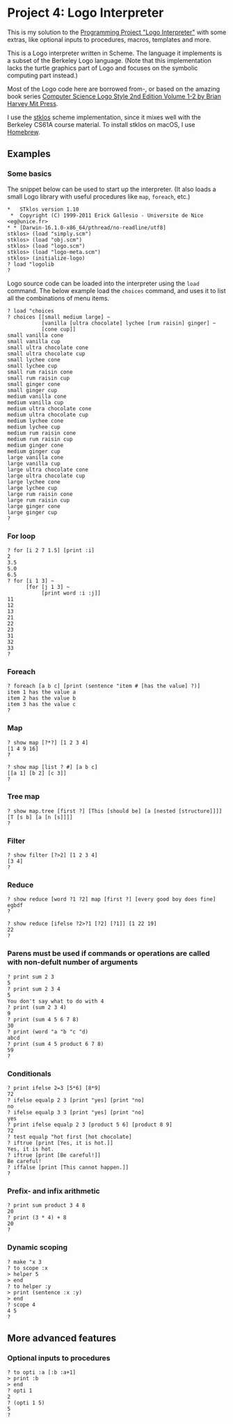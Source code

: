 # Project 4: Logo Interpreter

This is my solution to the [Programming Project "Logo Interpreter"](https://inst.eecs.berkeley.edu/%7Ecs61a/reader/vol1.html) with some extras, like optional inputs to procedures, macros, templates and more.

This is a Logo interpreter written in Scheme. The language it implements is a subset of the Berkeley Logo language. (Note that this implementation lacks the turtle graphics part of Logo and focuses on the symbolic computing part instead.)

Most of the Logo code here are borrowed from-, or based on the amazing book series [Computer Science Logo Style 2nd Edition Volume 1-2 by Brian Harvey Mit Press](https://people.eecs.berkeley.edu/~bh/logo.html).

I use the [stklos](http://www.stklos.net) scheme implementation, since it mixes well with the Berkeley CS61A course material. To install stklos on macOS, I use [Homebrew](https://brew.sh).

## Examples

### Some basics

The snippet below can be used to start up the interpreter. (It also loads a small Logo library with useful procedures like `map`, `foreach`, etc.)

```
*   STklos version 1.10
 *  Copyright (C) 1999-2011 Erick Gallesio - Universite de Nice <eg@unice.fr>
* * [Darwin-16.1.0-x86_64/pthread/no-readline/utf8]
stklos> (load "simply.scm")
stklos> (load "obj.scm")
stklos> (load "logo.scm")
stklos> (load "logo-meta.scm")
stklos> (initialize-logo)
? load "logolib 
? 
```

Logo source code can be loaded into the interpreter using the `load` command. The below example load the `choices` command, and uses it to list all the combinations of menu items.

```
? load "choices 
? choices [[small medium large] ~
           [vanilla [ultra chocolate] lychee [rum raisin] ginger] ~
           [cone cup]]
small vanilla cone
small vanilla cup
small ultra chocolate cone
small ultra chocolate cup
small lychee cone
small lychee cup
small rum raisin cone
small rum raisin cup
small ginger cone
small ginger cup
medium vanilla cone
medium vanilla cup
medium ultra chocolate cone
medium ultra chocolate cup
medium lychee cone
medium lychee cup
medium rum raisin cone
medium rum raisin cup
medium ginger cone
medium ginger cup
large vanilla cone
large vanilla cup
large ultra chocolate cone
large ultra chocolate cup
large lychee cone
large lychee cup
large rum raisin cone
large rum raisin cup
large ginger cone
large ginger cup
? 
```

### For loop

```
? for [i 2 7 1.5] [print :i]
2
3.5
5.0
6.5
? for [i 1 3] ~
      [for [j 1 3] ~
           [print word :i :j]]
11
12
13
21
22
23
31
32
33
? 
```

### Foreach

```
? foreach [a b c] [print (sentence "item # [has the value] ?)]
item 1 has the value a
item 2 has the value b
item 3 has the value c
?
```

### Map

```
? show map [?*?] [1 2 3 4]
[1 4 9 16]
?
```

```
? show map [list ? #] [a b c]
[[a 1] [b 2] [c 3]]
?
```

### Tree map

```
? show map.tree [first ?] [This [should be] [a [nested [structure]]]]
[T [s b] [a [n [s]]]]
?
```

### Filter

```
? show filter [?>2] [1 2 3 4]
[3 4]
?
```

### Reduce

```
? show reduce [word ?1 ?2] map [first ?] [every good boy does fine]
egbdf
?
```

```
? show reduce [ifelse ?2>?1 [?2] [?1]] [1 22 19]
22
?
```

### Parens must be used if commands or operations are called with non-defult number of arguments

```
? print sum 2 3
5
? print sum 2 3 4
5
You don't say what to do with 4
? print (sum 2 3 4)
9
? print (sum 4 5 6 7 8)
30
? print (word "a "b "c "d)
abcd
? print (sum 4 5 product 6 7 8)
59
?
```

### Conditionals

```
? print ifelse 2=3 [5*6] [8*9]
72
? ifelse equalp 2 3 [print "yes] [print "no]
no
? ifelse equalp 3 3 [print "yes] [print "no]
yes
? print ifelse equalp 2 3 [product 5 6] [product 8 9]
72
? test equalp "hot first [hot chocolate]
? iftrue [print [Yes, it is hot.]]
Yes, it is hot.
? iftrue [print [Be careful!]]
Be careful!
? iffalse [print [This cannot happen.]]
?
```

### Prefix- and infix arithmetic

```
? print sum product 3 4 8
20
? print (3 * 4) + 8
20
?
```

### Dynamic scoping

```
? make "x 3
? to scope :x
> helper 5
> end
? to helper :y
> print (sentence :x :y)
> end
? scope 4
4 5
?
```

## More advanced features

### Optional inputs to procedures

```
? to opti :a [:b :a+1]
> print :b
> end
? opti 1
2
? (opti 1 5)
5
?
```

